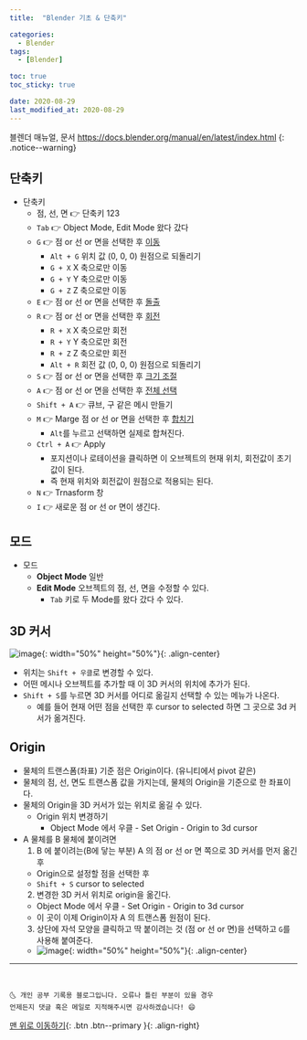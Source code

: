 ```yaml
---
title:  "Blender 기초 & 단축키" 

categories:
  - Blender
tags:
  - [Blender]

toc: true
toc_sticky: true

date: 2020-08-29
last_modified_at: 2020-08-29
---
```


블렌더 매뉴얼, 문서 <https://docs.blender.org/manual/en/latest/index.html>
{: .notice--warning}

## 단축키

- 단축키
  - 점, 선, 면 👉 단축키 123
  - `Tab` 👉 Object Mode, Edit Mode 왔다 갔다
  - `G` 👉 점 or 선 or 면을 선택한 후 <u>이동</u>
    - `Alt + G` 위치 값 (0, 0, 0) 원점으로 되돌리기
    - `G + X` X 축으로만 이동
    - `G + Y` Y 축으로만 이동
    - `G + Z` Z 축으로만 이동
  - `E` 👉 점 or 선 or 면을 선택한 후 <u>돌출</u>
  - `R` 👉 점 or 선 or 면을 선택한 후 <u>회전</u>
    - `R + X` X 축으로만 회전
    - `R + Y` Y 축으로만 회전
    - `R + Z` Z 축으로만 회전
    - `Alt + R` 회전 값 (0, 0, 0) 원점으로 되돌리기
  - `S` 👉 점 or 선 or 면을 선택한 후 <u>크기 조절</u>
  - `A` 👉 점 or 선 or 면을 선택한 후 <u>전체 선택</u>
  - `Shift + A` 👉 큐브, 구 같은 메시 만들기
  - `M` 👉 Marge 점 or 선 or 면을 선택한 후 <u>합치기</u>
    - `Alt`를 누르고 선택하면 실제로 합쳐진다.
  - `Ctrl + A` 👉 Apply 
    - 포지션이나 로테이션을 클릭하면 이 오브젝트의 현재 위치, 회전값이 초기값이 된다. 
    - 즉 현재 위치와 회전값이 원점으로 적용되는 된다.
  - `N` 👉 Trnasform 창
  - `I` 👉 새로운 점 or 선 or 면이 생긴다.

## 모드

- 모드
  - **Object Mode** 일반 
  - **Edit Mode** 오브젝트의 점, 선, 면을 수정할 수 있다.
    - `Tab` 키로 두 Mode를 왔다 갔다 수 있다.

## 3D 커서

![image](https://user-images.githubusercontent.com/42318591/91634069-6dcd8b80-ea28-11ea-9ea9-4da09db340f6.png){: width="50%" height="50%"}{: .align-center}

- 위치는 `Shift + 우클`로 변경할 수 있다.
- 어떤 메시나 오브젝트를 추가할 때 이 3D 커서의 위치에 추가가 된다.
- `Shift + S`를 누르면 3D 커서를 어디로 옮길지 선택할 수 있는 메뉴가 나온다.
  - 예를 들어 현재 어떤 점을 선택한 후 cursor to selected 하면 그 곳으로 3d 커서가 옮겨진다.

##  Origin
- 물체의 트랜스폼(좌표) 기준 점은 Origin이다. (유니티에서 pivot 같은)
- 물체의 점, 선, 면도 트랜스폼 값을 가지는데, 물체의 Origin을 기준으로 한 좌표이다.
- 물체의 Origin을 3D 커서가 있는 위치로 옮길 수 있다.
  - Origin 위치 변경하기
    - Object Mode 에서 우클 - Set Origin - Origin to 3d cursor
- A 물체를 B 물체에 붙이려면 
  1. B 에 붙이려는(B에 닿는 부분) A 의 점 or 선 or 면 쪽으로 3D 커서를 먼저 옮긴 후 
    - Origin으로 설정할 점을 선택한 후 
    - `Shift + S` cursor to selected
  2. 변경한 3D 커서 위치로 origin을 옮긴다.
    - Object Mode 에서 우클 - Set Origin - Origin to 3d cursor
    - 이 곳이 이제 Origin이자 A 의 트랜스폼 원점이 된다.
  3. 상단에 자석 모양을 클릭하고 딱 붙이려는 것 (점 or 선 or 면)을 선택하고 `G`를 사용해 붙여준다. 
    - ![image](https://user-images.githubusercontent.com/42318591/91636959-a593fd80-ea3f-11ea-9baf-4172924baace.png){: width="50%" height="50%"}{: .align-center}

    

***
<br>

    🌜 개인 공부 기록용 블로그입니다. 오류나 틀린 부분이 있을 경우 
    언제든지 댓글 혹은 메일로 지적해주시면 감사하겠습니다! 😄

[맨 위로 이동하기](#){: .btn .btn--primary }{: .align-right}